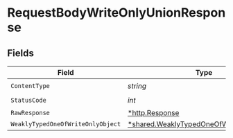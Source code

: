 # RequestBodyWriteOnlyUnionResponse


## Fields

| Field                                                                                               | Type                                                                                                | Required                                                                                            | Description                                                                                         |
| --------------------------------------------------------------------------------------------------- | --------------------------------------------------------------------------------------------------- | --------------------------------------------------------------------------------------------------- | --------------------------------------------------------------------------------------------------- |
| `ContentType`                                                                                       | *string*                                                                                            | :heavy_check_mark:                                                                                  | N/A                                                                                                 |
| `StatusCode`                                                                                        | *int*                                                                                               | :heavy_check_mark:                                                                                  | N/A                                                                                                 |
| `RawResponse`                                                                                       | [*http.Response](https://pkg.go.dev/net/http#Response)                                              | :heavy_minus_sign:                                                                                  | N/A                                                                                                 |
| `WeaklyTypedOneOfWriteOnlyObject`                                                                   | [*shared.WeaklyTypedOneOfWriteOnlyObject1](../../models/shared/weaklytypedoneofwriteonlyobject1.md) | :heavy_minus_sign:                                                                                  | OK                                                                                                  |